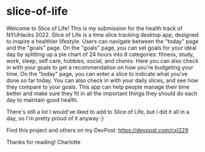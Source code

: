 # slice-of-life
Welcome to Slice of Life! This is my submission for the health track of NYUHacks 2022.
Slice of Life is a time slice tracking desktop app, designed to inspire a healthier lifestyle.
Users can navigate between the "today" page and the "goals" page. On the "goals" page, you can
set goals for your ideal day by splitting up a pie chart of 24 hours into 8 categories:
fitness, study, work, sleep, self care, hobbies, social, and chores. Here you can also check
in with your goals to get a recommendation on how you're budgeting your time. On the "today"
page, you can enter a slice to indicate what you've done so far today. You can also check in
with your daily slices, and see how they compare to your goals. This app can help people
manage their time better and make sure they fit in all the important things they should do
each day to maintain good health.

There's still a lot I would've liked to add to Slice of Life, but I did it all in a day, so
I'm pretty proud of it anyway :)

Find this project and others on my DevPost: https://devpost.com/cxl229

Thanks for reading!
Charlotte
